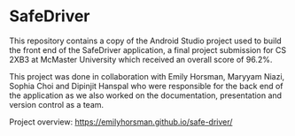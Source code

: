 # SafeDriver
This repository contains a copy of the Android Studio project used to build the
front end of the SafeDriver application, a final project submission for CS 2XB3
at McMaster University which received an overall score of 96.2%.

This project was done in collaboration with Emily Horsman, Maryyam Niazi,
Sophia Choi and Dipinjit Hanspal who were responsible for the back end of the
application as we also worked on the documentation, presentation and version
control as a team.

Project overview: https://emilyhorsman.github.io/safe-driver/
